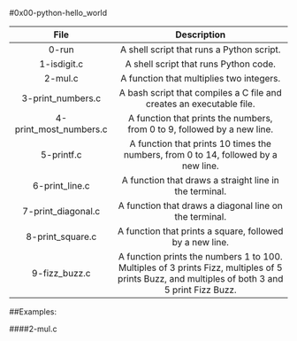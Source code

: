#0x00-python-hello_world

|                  File                       |                     Description                     |
| :-----------------------------------------: |  :-----------------------------------------------:  |
|        0-run                        |   A shell script that runs a Python script. |
|        1-isdigit.c                  |   A shell script that runs Python code. |
|        2-mul.c                      |   A function that multiplies two integers.  |
|        3-print_numbers.c            |   A bash script that compiles a C file and creates an executable file. |
|        4-print_most_numbers.c       |   A function that prints the numbers, from 0 to 9, followed by a new line. |
|        5-printf.c                   |   A function that prints 10 times the numbers, from 0 to 14, followed by a new line.  |
|        6-print_line.c               |   A function that draws a straight line in the terminal.  |
|        7-print_diagonal.c           |   A function that draws a diagonal line on the terminal.  |
|        8-print_square.c             |   A function that prints a square, followed by a new line.  |
|        9-fizz_buzz.c                |   A function prints the numbers 1 to 100. Multiples of 3 prints Fizz, multiples of 5 prints Buzz, and multiples of both 3 and 5 print Fizz Buzz.  |

##Examples:

####2-mul.c